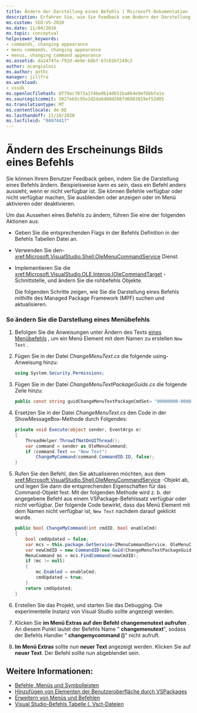 ```yaml
---
title: Ändern der Darstellung eines Befehls | Microsoft-Dokumentation
description: Erfahren Sie, wie Sie Feedback zum Ändern der Darstellung eines Befehls bereitstellen können, z. b. zum verfügbar machen/nicht verfügbar, zum ausblenden/anzeigen oder zum Aktivieren/Deaktivieren von Befehlen.
ms.custom: SEO-VS-2020
ms.date: 11/04/2016
ms.topic: conceptual
helpviewer_keywords:
- commands, changing appearance
- menu commands, changing appearance
- menus, changing command appearance
ms.assetid: da2474fa-f92d-4e9e-b8bf-67c61bf249c2
author: acangialosi
ms.author: anthc
manager: jillfra
ms.workload:
- vssdk
ms.openlocfilehash: 0f79ac7873a1746e0b14db51ba864e94f6bbfa1e
ms.sourcegitcommit: 5027eb5c95e1d2da6d08d208fd6883819ef52d05
ms.translationtype: MT
ms.contentlocale: de-DE
ms.lasthandoff: 11/20/2020
ms.locfileid: "94974417"
---
```

# <a name="change-the-appearance-of-a-command"></a>Ändern des Erscheinungs Bilds eines Befehls
Sie können Ihrem Benutzer Feedback geben, indem Sie die Darstellung eines Befehls ändern. Beispielsweise kann es sein, dass ein Befehl anders aussieht, wenn er nicht verfügbar ist. Sie können Befehle verfügbar oder nicht verfügbar machen, Sie ausblenden oder anzeigen oder im Menü aktivieren oder deaktivieren.

Um das Aussehen eines Befehls zu ändern, führen Sie eine der folgenden Aktionen aus:

- Geben Sie die entsprechenden Flags in der Befehls Definition in der Befehls Tabellen Datei an.

- Verwenden Sie den- <xref:Microsoft.VisualStudio.Shell.OleMenuCommandService> Dienst.

- Implementieren Sie die <xref:Microsoft.VisualStudio.OLE.Interop.IOleCommandTarget> -Schnittstelle, und ändern Sie die rohbefehls Objekte.

  Die folgenden Schritte zeigen, wie Sie die Darstellung eines Befehls mithilfe des Managed Package Framework (MPF) suchen und aktualisieren.

### <a name="to-change-the-appearance-of-a-menu-command"></a>So ändern Sie die Darstellung eines Menübefehls

1. Befolgen Sie die Anweisungen unter Ändern des Texts [eines Menübefehls](../extensibility/changing-the-text-of-a-menu-command.md) , um ein Menü Element mit dem Namen zu erstellen `New Text` .

2. Fügen Sie in der Datei *ChangeMenuText.cs* die folgende using-Anweisung hinzu:

    ```csharp
    using System.Security.Permissions;
    ```

3. Fügen Sie in der Datei *ChangeMenuTextPackageGuids.cs* die folgende Zeile hinzu:

    ```csharp
    public const string guidChangeMenuTextPackageCmdSet= "00000000-0000-0000-0000-00000000";  // get the GUID from the .vsct file
    ```

4. Ersetzen Sie in der Datei *ChangeMenuText.cs* den Code in der ShowMessageBox-Methode durch Folgendes:

    ```csharp
    private void Execute(object sender, EventArgs e)
    {
        ThreadHelper.ThrowIfNotOnUIThread();
        var command = sender as OleMenuCommand;
        if (command.Text == "New Text")
            ChangeMyCommand(command.CommandID.ID, false);
    }
    ```

5. Rufen Sie den Befehl, den Sie aktualisieren möchten, aus dem <xref:Microsoft.VisualStudio.Shell.OleMenuCommandService> -Objekt ab, und legen Sie dann die entsprechenden Eigenschaften für das Command-Objekt fest. Mit der folgenden Methode wird z. b. der angegebene Befehl aus einem VSPackage-Befehlssatz verfügbar oder nicht verfügbar. Der folgende Code bewirkt, dass das Menü Element mit dem Namen nicht verfügbar ist, `New Text` nachdem darauf geklickt wurde.

    ```csharp
    public bool ChangeMyCommand(int cmdID, bool enableCmd)
    {
        bool cmdUpdated = false;
        var mcs = this.package.GetService<IMenuCommandService, OleMenuCommandService>();
        var newCmdID = new CommandID(new Guid(ChangeMenuTextPackageGuids.guidChangeMenuTextPackageCmdSet), cmdID);
        MenuCommand mc = mcs.FindCommand(newCmdID);
        if (mc != null)
        {
            mc.Enabled = enableCmd;
            cmdUpdated = true;
        }
        return cmdUpdated;
    }
    ```

6. Erstellen Sie das Projekt, und starten Sie das Debugging. Die experimentelle Instanz von Visual Studio sollte angezeigt werden.

7. Klicken Sie **im Menü Extras auf den Befehl** **changemenutext aufrufen** . An diesem Punkt lautet der Befehls Name " **changemenutext**", sodass der Befehls Handler " **changemycommand ()**" nicht aufruft.

8. **Im Menü Extras** sollte nun **neuer Text** angezeigt werden. Klicken Sie auf **neuer Text**. Der Befehl sollte nun abgeblendet sein.

## <a name="see-also"></a>Weitere Informationen:
- [Befehle, Menüs und Symbolleisten](../extensibility/internals/commands-menus-and-toolbars.md)
- [Hinzufügen von Elementen der Benutzeroberfläche durch VSPackages](../extensibility/internals/how-vspackages-add-user-interface-elements.md)
- [Erweitern von Menüs und Befehlen](../extensibility/extending-menus-and-commands.md)
- [Visual Studio-Befehls Tabelle (. Vsct-Dateien](../extensibility/internals/visual-studio-command-table-dot-vsct-files.md)
